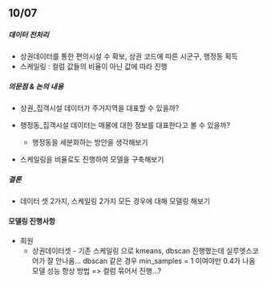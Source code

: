 ## 10/07
##### 데이터 전처리
- 상권데이터를 통한 편의시설 수 확보, 상권 코드에 따른 시군구, 행정동 획득
- 스케일링 : 컬럼 값들의 비율이 아닌 값에 따라 진행

##### 의문점 & 논의 내용
- 상권_집객시설 데이터가 주거지역을 대표할 수 있을까?
- 행정동_집객시설 데이터는 매물에 대한 정보를 대표한다고 볼 수 있을까?
    - 행정동을 세분화하는 방안을 생각해보기

- 스케일링을 비율로도 진행하여 모델을 구축해보기

##### 결론
- 데이터 셋 2가지, 스케일링 2가지 모든 경우에 대해 모델링 해보기

#### 모델링 진행사항
- 희원
    - 상권데이터셋 - 기존 스케일링 으로 kmeans, dbscan 진행했는데 실루엣스코어가 잘 안나옴... dbscan 같은 경우 min_samples = 1 이여야만 0.4가 나옴
    모델 성능 향상 방법 => 컬럼 묶어서 진행...?